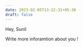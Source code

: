 ```yaml
---
date: 2023-02-05T13:22:31+05:30
draft: false
---
```


Hey, Sunil

Write more inforamtion about you !